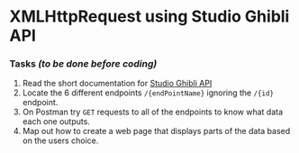 # XMLHttpRequest using Studio Ghibli API

### Tasks _(to be done before coding)_
1. Read the short documentation for [Studio Ghibli API](https://ghibliapi.herokuapp.com/)
2. Locate the 6 different endpoints `/{endPointName}` ignoring the `/{id}` endpoint.
3. On Postman try `GET` requests to all of the endpoints to know what data each one outputs.
4. Map out how to create a web page that displays parts of the data based on the users choice.
